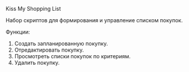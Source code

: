 Kiss My Shopping List

Набор скриптов для формирования и управление списком покупок.

Функции:
1. Создать запланированную покупку.
2. Отредактировать покупку.
3. Просмотреть списки покупок по критериям.
4. Удалить покупку.


